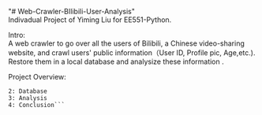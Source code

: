 "# Web-Crawler-BIlibili-User-Analysis"  
Indivadual Project of Yiming Liu for EE551-Python.

Intro:  
A web crawler to go over all the users of Bilibili, a Chinese video-sharing website, and crawl users' public information（User ID, Profile pic, Age,etc.). Restore them in a local database and analysize these information .

Project Overview:  
```1: Web Crawler
2: Database 	
3: Analysis
4: Conclusion```
